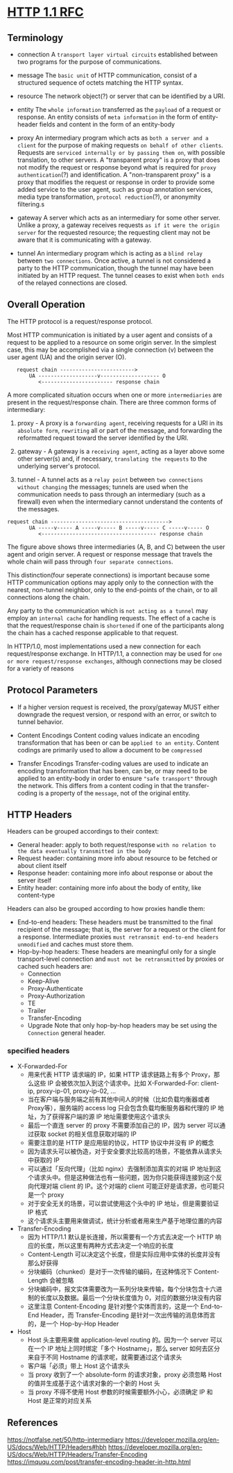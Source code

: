 # [HTTP 1.1 RFC](https://tools.ietf.org/html/rfc2616)

## Terminology
* connection
  A `transport layer virtual circuits` established between two programs for the purpose of communications.

* message
  The `basic unit` of HTTP communication, consist of a structured sequence of octets matching the HTTP syntax.

* resource
  The network object(?) or server that can be identified by a URI.

* entity
  The `whole information` transferred as the `payload` of a request or response. An entity consists of `meta information` in the form of entity-header fields and content in the form of an entity-body

* proxy
  An intermediary program which acts as `both a server and a client` for the purpose of making requests `on behalf of other clients`. Requests are `serviced internally or by passing them on`, with possible translation, to other servers. A "transparent proxy" is a proxy that does not modify the request or response beyond what is required for `proxy authentication`(?) and identification. A "non-transparent proxy" is a proxy that modifies
  the request or response in order to provide some added service to the user agent, such as group annotation services, media type transformation, `protocol reduction`(?), or anonymity filtering.s

* gateway
  A server which acts as an intermediary for some other server. Unlike a proxy, a gateway receives requests `as if it were the origin server` for the requested resource; the requesting client may not be aware that it is communicating with a  gateway.

* tunnel 
  An intermediary program which is acting as a `blind relay` between `two connections`. Once active, a tunnel is not considered a party to the HTTP communication, though the tunnel may have been initiated by an HTTP request. The tunnel ceases to exist when `both ends` of the relayed connections are closed.

## Overall Operation

The HTTP protocol is a request/response protocol. 

Most HTTP communication is initiated by a user agent and consists of a request to be applied to a resource on some origin server. In the simplest case, this may be accomplished via a single connection (v) between the user agent (UA) and the origin server (O).

```
   request chain ------------------------>
       UA -------------------v------------------- O
          <----------------------- response chain
```

A more complicated situation occurs when one or more `intermediaries` are present in the request/response chain. There are three common forms of intermediary:
1. proxy - A proxy is a `forwarding agent`, receiving requests for a URI in its `absolute form`, `rewriting` all or part of the message, and forwarding the reformatted request toward the server identified by the URI. 

2. gateway - A gateway is a `receiving agent`, acting as a layer above some other server(s) and, if necessary, `translating the requests` to the underlying server's protocol.

3. tunnel - A tunnel acts as a `relay point` between `two connections` `without changing` the messages; tunnels are used when the communication needs to pass through an intermediary (such as a firewall) even when the intermediary cannot understand the contents of the messages.

```
request chain -------------------------------------->
       UA -----v----- A -----v----- B -----v----- C -----v----- O
          <------------------------------------- response chain
```

The figure above shows three intermediaries (A, B, and C) between the user agent and origin server. A request or response message that travels the whole chain will pass through `four separate connections`.

This distinction(four seperate connections) is important because some HTTP communication options may apply only to the connection with the nearest, non-tunnel neighbor, only to the end-points of the chain, or to all connections along the chain. 

Any party to the communication which is `not acting as a tunnel` may employ an `internal cache` for handling requests. The effect of a cache is that the request/response chain is `shortened` if one of the participants along the chain has a cached response applicable to that request.

In HTTP/1.0, most implementations used a new connection for each
request/response exchange. In HTTP/1.1, a connection may be used for
`one or more request/response exchanges`, although connections may be
closed for a variety of reasons

## Protocol Parameters
* If a higher version request is received, the proxy/gateway MUST either downgrade the request version, or respond with an error, or switch to tunnel behavior.

* Content Encodings
  Content coding values indicate an encoding transformation that has been or can be `applied to an entity`. Content codings are primarily used to allow a document to be `compressed`

* Transfer Encodings
  Transfer-coding values are used to indicate an encoding transformation that has been, can be, or may need to be applied to an entity-body in order to ensure `"safe transport"` through the network. This differs from a content coding in that the transfer-coding is a property of the `message`, not of the original entity.
<!-- 
## Message
## Entity -->

## HTTP Headers
Headers can be grouped accordings to their context:
* General header: apply to both request/response `with no relation to the data eventually transmitted in the body`
* Request header: containing more info about resource to be fetched or about client itself
* Response header: containing more info about response or about the server itself
* Entity header: containing more info about the body of entity, like content-type

Headers can also be grouped according to how proxies handle them:
* End-to-end headers: These headers must be transmitted to the final recipient of the message; that is, the server for a request or the client for a response. Intermediate proxies `must retransmit end-to-end headers unmodified` and caches must store them.
* Hop-by-hop headers: These headers are meaningful only for a single transport-level connection and `must not be retransmitted` by proxies or cached
  such headers are:
  * Connection
  * Keep-Alive
  * Proxy-Authenticate
  * Proxy-Authorization
  * TE
  * Trailer
  * Transfer-Encoding
  * Upgrade
Note that only hop-by-hop headers may be set using the `Connection` general header.

### specified headers
* X-Forwarded-For
   - 用来代表 HTTP 请求端的 IP，如果 HTTP 请求链路上有多个 Proxy，那么这些 IP 会被依次加入到这个请求中。比如 X-Forwarded-For: client-ip, proxy-ip-01, proxy-ip-02, ...
   - 当在客户端与服务端之前有其他中间人的时候（比如负载均衡器或者 Proxy等），服务端的 access log 只会包含负载均衡服务器和代理的 IP 地址，为了获得客户端的源 IP 地址需要使用这个请求头
   - 最后一个直连 server 的 proxy 不需要添加自己的 IP，因为 server 可以通过获取 socket 的相关信息获取对端的 IP
   - 需要注意的是 HTTP 是应用层的协议，HTTP 协议中并没有 IP 的概念
   - 因为请求头可以被伪造，对于安全要求比较高的场景，不能依靠从请求头中获取的 IP
   - 可以通过「反向代理」（比如 nginx）去强制添加真实的对端 IP 地址到这个请求头中。但是这种做法也有一些问题，因为你只能获得连接到这个反向代理对端 client 的 IP。这个对端的 client 可能正好是请求源，也可能只是一个 proxy
   - 对于安全无关的场景，可以尝试使用这个头中的 IP 地址，但是需要验证 IP 格式
   - 这个请求头主要用来做调试，统计分析或者用来生产基于地理位置的内容
* Transfer-Encoding
   - 因为 HTTP/1.1 默认是长连接，所以需要有一个方式去决定一个 HTTP 响应的长度，所以这里有两种方式去决定一个响应的长度
   - Content-Length 可以决定这个长度，但是实际应用中实体的长度并没有那么好获得
   - 分块编码（chunked）是对于一次传输的编码，在这种情况下 Content-Length 会被忽略
   - 分块编码中，报文实体需要改为一系列分块来传输，每个分块包含十六进制的长度以及数据。最后一个分块长度值为 0，对应的数据分块没有内容
   - 这里注意 Content-Encoding 是针对整个实体而言的，这是一个 End-to-End Header，而 Transfer-Encoding 是针对一次出传输的消息体而言的，是一个 Hop-by-Hop Header
* Host
   - Host 头主要用来做 application-level routing 的。因为一个 server 可以在一个 IP 地址上同时绑定「多个 Hostname」，那么 server 如何去区分来自于不同 Hostname 的请求呢，就需要通过这个请求头
   - 客户端「必须」带上 Host 这个请求头
   - 当 proxy 收到了一个 absolute-form 的请求对象，proxy 必须忽略 Host 的值并生成基于这个请求对象的一个新的 Host 头
   - 当 proxy 不得不使用 Host 参数的时候需要额外小心，必须确定 IP 和 Host 是正常的对应关系

## References
https://notfalse.net/50/http-intermediary
https://developer.mozilla.org/en-US/docs/Web/HTTP/Headers#hbh
https://developer.mozilla.org/en-US/docs/Web/HTTP/Headers/Transfer-Encoding
https://imququ.com/post/transfer-encoding-header-in-http.html

